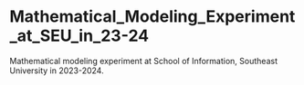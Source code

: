 # Mathematical_Modeling_Experiment_at_SEU_in_23-24
Mathematical modeling experiment at School of Information, Southeast University in 2023-2024.
